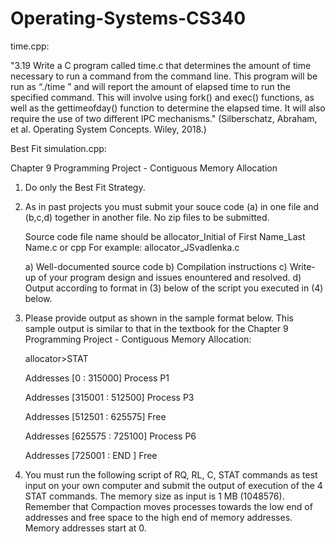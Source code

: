 # Operating-Systems-CS340

time.cpp:

"3.19 Write a C program called time.c that determines the amount of time necessary to run a command from the command line.
This program will be run as “./time <command>” and will report the amount of elapsed time to run the specified command.
This will involve using fork() and exec() functions, as well as the gettimeofday() function to determine the elapsed time. 
It will also require the use of two different IPC mechanisms." (Silberschatz, Abraham, et al. Operating System Concepts. Wiley, 2018.)






Best Fit simulation.cpp:

Chapter 9 Programming Project - Contiguous Memory Allocation 

1) Do only the Best Fit Strategy.

2) As in past projects you must submit your souce code (a) in one file and (b,c,d) together in another file.
   No zip files to be submitted. 

   Source code file name should be allocator_Initial of First Name_Last Name.c or cpp
   For example: allocator_JSvadlenka.c

   a) Well-documented source code
   b) Compilation instructions 
   c) Write-up of your program design and issues enountered and resolved.
   d) Output according to format in (3) below of the script you executed in (4) below. 
 

3) Please provide output as shown in the sample format below.  This  sample output is similar
   to that in the textbook for the Chapter 9 Programming Project - Contiguous Memory Allocation:

    allocator>STAT

    Addresses [0 : 315000] Process P1

    Addresses [315001 : 512500] Process P3

    Addresses [512501 : 625575] Free

    Addresses [625575 : 725100] Process P6

    Addresses [725001 : END ]  Free



4) You must run the following script of RQ, RL, C, STAT commands  as test input on your own computer
   and submit the output  of execution of the 4 STAT commands. The memory size as input is 1 MB (1048576).
   Remember that Compaction moves processes towards the low end of addresses and free space to the high 
   end of memory addresses. Memory addresses start at 0.

